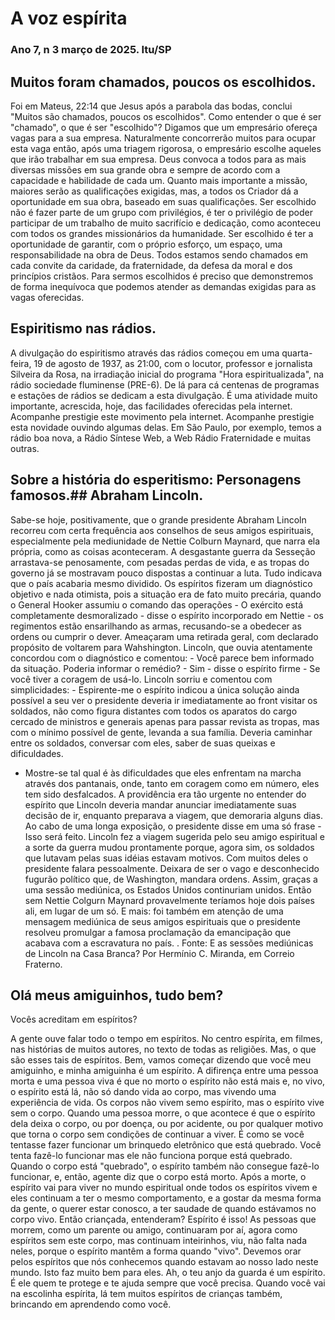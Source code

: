 # A voz espírita
### Ano 7, n 3 março de 2025. Itu/SP

## Muitos foram chamados, poucos os escolhidos.

Foi em Mateus, 22:14 que Jesus após a parabola das bodas, conclui "Muitos são chamados, poucos os escolhidos". Como entender o que é ser "chamado", o que é ser "escolhido"? Digamos que um empresário ofereça vagas para a sua empresa. Naturalmente concorrerão muitos para ocupar esta vaga então, após uma triagem rigorosa, o empresário escolhe aqueles que irão trabalhar em sua empresa. Deus convoca a todos para as mais diversas missões em sua grande obra e sempre de acordo com a capacidade e habilidade de cada um. Quanto mais importante a missão, maiores serão as qualificações exigidas, mas,  a todos os Criador dá a oportunidade em sua obra, baseado em suas qualificações. Ser escolhido não é fazer parte de um grupo com privilégios, é ter o privilégio de poder participar de um trabalho de muito sacrifício e dedicação, como aconteceu com todos os grandes missionários da humanidade. Ser escolhido é ter a oportunidade de garantir, com o próprio esforço, um espaço, uma responsabilidade na obra de Deus. Todos estamos sendo chamados em cada convite da caridade, da fraternidade, da defesa da moral e dos princípios cristãos. Para sermos escolhidos é preciso que demonstremos de forma inequívoca que podemos atender as demandas exigidas para as vagas oferecidas. 

## Espiritismo nas rádios.

A divulgação do espiritismo através das rádios começou em uma quarta-feira, 19 de agosto de 1937, as 21:00, com o locutor, professor e jornalista Silveira da Rosa, na irradiação inicial do programa "Hora espiritualizada", na rádio sociedade fluminense (PRE-6). De lá para cá centenas de programas e estações de rádios se dedicam a esta divulgação. É uma atividade muito importante, acrescida, hoje, das facilidades oferecidas pela internet. Acompanhe prestigie este movimento pela internet. Acompanhe prestigie esta novidade ouvindo algumas delas.
Em São Paulo, por exemplo, temos a rádio boa nova, a Rádio Síntese Web, a Web Rádio Fraternidade e muitas outras.

## Sobre a história do esperitismo: Personagens famosos.## Abraham Lincoln.

Sabe-se hoje, positivamente, que o grande presidente Abraham Lincoln recorreu com certa frequência aos conselhos de seus amigos espirituais, especialmente pela mediunidade de Nettie Colburn Maynard, que narra ela própria, como as coisas aconteceram. A desgastante guerra da Sesseção arrastava-se penosamente, com pesadas perdas de vida, e as tropas do governo já se mostravam pouco dispostas a continuar a luta. Tudo indicava que o país acabaria mesmo dividido. Os espíritos fizeram um diagnóstico objetivo e nada otimista, pois a situação era de fato muito precária, quando o General Hooker assumiu o comando das operações - O exército está completamente desmoralizado - disse o espírito incorporado em Nettie - os regimentos estão ensarilhando as armas, recusando-se a obedecer as ordens ou cumprir o dever. Ameaçaram uma retirada geral, com declarado propósito de voltarem para Wahshington.
Lincoln, que ouvia atentamente concordou com o diagnóstico e comentou: - Você parece bem informado da situação. Poderia informar o remédio? - Sim - disse o espírito firme - Se você tiver a coragem de usá-lo. Lincoln sorriu e comentou com simplicidades: - Espirente-me o espírito indicou a única solução ainda possível a seu ver o presidente deveria ir imediatamente ao front visitar os soldados, não como figura distantes com todos os aparatos do cargo cercado de ministros e generais apenas para passar revista as tropas, mas com o mínimo possível de gente, levanda a sua família. Deveria caminhar entre os soldados, conversar com eles, saber de suas queixas e dificuldades.
- Mostre-se tal qual é às dificuldades que eles enfrentam na marcha através dos pantanais, onde, tanto em coragem como em número, eles tem sido desfalcados. A providência era tão urgente no entender do espírito que Lincoln deveria mandar anunciar imediatamente suas decisão de ir, enquanto preparava a viagem, que demoraria alguns dias. Ao cabo de uma longa exposição, o presidente disse em uma só frase - Isso será feito.
Lincoln fez a viagem sugerida pelo seu amigo espiritual e a sorte da guerra mudou prontamente porque, agora sim, os soldados que lutavam pelas suas idéias estavam motivos. Com muitos deles o presidente falara pessoalmente. Deixara de ser o vago e desconhecido fugurão político que, de Washington, mandara ordens. Assim, graças a uma sessão mediúnica, os Estados Unidos continuriam unidos. Então sem Nettie Colgurn Maynard provavelmente teríamos hoje dois países ali, em lugar de um só. E mais: foi também em atenção de uma mensagem mediúnica de seus amigos espirituais que o presidente resolveu promulgar a famosa proclamação da emancipação que acabava com a escravatura no país.
.
Fonte: E as sessões mediúnicas de Lincoln na Casa Branca? Por Hermínio C. Miranda, em Correio Fraterno.


##  Olá meus amiguinhos, tudo bem?
Vocês acreditam em espíritos?

A gente ouve falar todo o tempo em espíritos. No centro espírita, em filmes, nas histórias de muitos autores, no texto de todas as religiões. Mas, o que são esses tais de espíritos.
Bem, vamos começar dizendo que você meu amiguinho, e minha amiguinha é um espírito. A difirença entre uma pessoa morta e uma pessoa viva é que no morto o espírito não está mais e, no vivo, o espírito está lá, não só dando vida ao corpo, mas vivendo uma experiência de vida. Os corpos não vivem semo espírito, mas o espírito vive sem o corpo. Quando uma pessoa morre, o que acontece é que o espírito dela deixa o corpo, ou por doença, ou por acidente, ou por qualquer motivo que torna o corpo sem condições de continuar a viver. É como se você tentasse fazer funcionar um brinquedo eletrônico que está quebrado. Você tenta fazê-lo funcionar mas ele não funciona porque está quebrado. Quando o corpo está "quebrado", o espírito também não consegue fazê-lo funcionar, e, então, agente diz que o corpo está morto. Após a morte, o espírito vai para viver no mundo espiritual onde todos os espíritos vivem e eles continuam a ter o mesmo comportamento, e a gostar da mesma forma da gente, o querer estar conosco, a ter saudade de quando estávamos no corpo vivo.
Então criançada, entenderam?
Espírito é isso!
As pessoas que morrem, como um parente ou amigo, continuaram por aí, agora como espíritos sem este corpo, mas continuam inteirinhos, viu, não falta nada neles, porque o espírito mantêm a forma quando "vivo". Devemos orar pelos espíritos que nós conhecemos quando estavam ao nosso lado neste mundo. Isto faz muito bem para eles.
Ah, o teu anjo da guarda é um espírito. É ele quem te protege e te ajuda sempre que você precisa. Quando você vai na escolinha espírita, lá tem muitos espíritos de crianças também, brincando em aprendendo como você.



